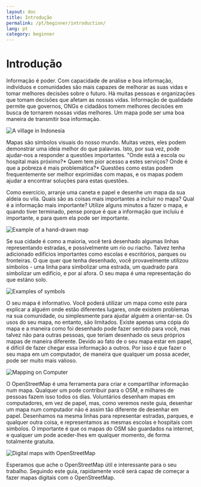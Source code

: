 ```yaml
---
layout: doc
title: Introdução
permalink: /pt/beginner/introduction/
lang: pt
category: beginner
---
```


Introdução
============


Informação é poder. Com capacidade de análise e boa informação, indivíduos e comunidades são mais capazes de melhorar as suas vidas e tomar melhores decisões sobre o futuro. Há muitas pessoas e organizações que tomam decisões que afetam as nossas vidas. Informação de qualidade permite que governos, ONGs e cidadãos tomem melhores decisões em busca de tornarem nossas vidas melhores. Um mapa pode ser uma boa maneira de transmitir boa informação. 

![A village in Indonesia][]

Mapas são símbolos visuais do nosso mundo. Muitas vezes, eles podem demonstrar uma ideia melhor do que palavras. Isto, por sua vez, pode ajudar-nos a responder a questões importantes. "Onde está a escola ou hospital mais próximo?* Quem tem pior acesso a estes serviços? Onde é que a pobreza é mais problemática?* Questões como estas podem frequentemente ser melhor exprimidas com mapas, e os mapas podem ajudar a encontrar soluções para estas questões. 

Como exercício, arranje uma caneta e papel e desenhe um mapa da sua aldeia ou vila. Quais são as coisas mais importantes a incluir no mapa? Qual é a informação mais importante? Utilize alguns minutos a fazer o mapa, e quando tiver terminado, pense porque é que a informação que incluíu é importante, e para quem ela pode ser importante.

![Example of a hand-drawn map][]

Se sua cidade é como a maioria, você terá desenhado algumas linhas representando estradas, e possivelmente um rio ou riacho. Talvez tenha adicionado edifícios importantes como escolas e escritórios, parques ou fronteiras. O que quer que tenha desenhado, você provavelmente utilizou símbolos - uma linha para simbolizar uma estrada, um quadrado para simbolizar um edifício, e por aí afora. O seu mapa é uma representação do que estáno solo.

![Examples of symbols][]

O seu mapa é informativo. Você poderá utilizar um mapa como este para explicar a alguém onde estão diferentes lugares, onde existem problemas na sua comunidade, ou simplesmente para ajudar alguém a orientar-se. Os usos do seu mapa, no entanto, são limitados. Existe apenas uma cópia do mapa e a maneira como foi desenhado pode fazer sentido para você, mas talvez não para outras pessoas, que teriam desenhado os seus próprios mapas de maneira diferente. Devido ao fato de o seu mapa estar em papel, é difícil de fazer chegar essa informação a outros. Por isso é que fazer o seu mapa em um computador, de maneira que qualquer um possa aceder, pode ser muito mais valioso. 

![Mapping on Computer][]

O OpenStreetMap é uma ferramenta para criar e compartilhar informação num mapa. Qualquer um pode contribuir para o OSM, e milhares de pessoas fazem isso todos os dias. Voluntários desenham mapas em computadores, em vez de papel, mas, como veremos neste guia, desenhar um mapa num computador não é assim tão diferente de desenhar em papel. Desenhamos na mesma linhas para representar estradas, parques, e qualquer outra coisa, e representamos as mesmas escolas e hospitais com símbolos. O importante é que os mapas do OSM são guardados na internet, e qualquer um pode aceder-lhes em qualquer momento, de forma totalmente gratuita.

![Digital maps with OpenStreetMap][]

Esperamos que ache o OpenStreetMap útil e interessante para o seu trabalho. Seguindo este guia, rapidamente você será capaz de começar a fazer mapas digitais com o OpenStreetMap.


[A village in Indonesia]: /images/beginner/village-in-indonesia.png
[Example of a hand-drawn map]: /images/beginner/hand-drawn-map.png
[Examples of symbols]: /images/beginner/examples-of-symbols.png
[Mapping on Computer]: /images/beginner/mapping-on-computer.png
[Digital maps with OpenStreetMap]: /images/beginner/digital-maps-with-osm.png
